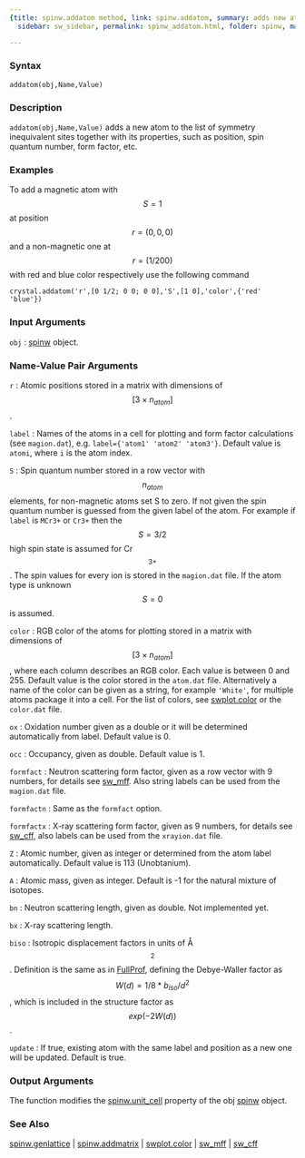 ```yaml
---
{title: spinw.addatom method, link: spinw.addatom, summary: adds new atom, keywords: sample,
  sidebar: sw_sidebar, permalink: spinw_addatom.html, folder: spinw, mathjax: 'true'}

---
```

  
### Syntax
  
`addatom(obj,Name,Value)`
  
### Description
  
`addatom(obj,Name,Value)` adds a new atom to the list of symmetry
inequivalent sites together with its properties, such as position, spin
quantum number, form factor, etc.
  
### Examples
  
To add a magnetic atom with $$S=1$$ at position $$r=(0,0,0)$$ and a
non-magnetic one at $$r=(1/2 0 0)$$ with red and blue color respectively
use the following command
 
```
crystal.addatom('r',[0 1/2; 0 0; 0 0],'S',[1 0],'color',{'red' 'blue'})
```
  
### Input Arguments
  
`obj`
: [spinw](spinw.html) object.
  
### Name-Value Pair Arguments
  
`r`
: Atomic positions stored in a matrix with dimensions of $$[3\times
  n_{atom}]$$.
  
`label`
: Names of the atoms in a cell for plotting and form factor
  calculations (see `magion.dat`), e.g. `label={'atom1' 'atom2'
  'atom3'}`.
  Default value is `atomi`, where `i` is the atom index.
  
`S`
: Spin quantum number stored in a row vector with $$n_{atom}$$ elements,
  for non-magnetic atoms set S to zero. If not given the spin quantum
  number is guessed from the given label of the atom. For example if
  `label` is `MCr3+` or `Cr3+` then the $$S=3/2$$ high spin state is
  assumed for Cr$$^{3+}$$. The spin values for every ion is stored in the
  `magion.dat` file. If the atom type is unknown $$S=0$$ is assumed.
  
`color`
: RGB color of the atoms for plotting stored in a matrix with dimensions
  of $$[3\times n_{atom}]$$, where each column describes an RGB color. Each
  value is between 0 and 255. Default value is the color stored in the
  `atom.dat` file. Alternatively a name of the color can be given as a
  string, for example `'White'`, for multiple atoms package it into a
  cell. For the list of colors, see [swplot.color](swplot_color.html) or the `color.dat`
  file.
  
`ox`
: Oxidation number given as a double or it will be determined
  automatically from label. Default value is 0.
  
`occ`
: Occupancy, given as double. Default value is 1.
  
`formfact`
: Neutron scattering form factor, given as a row vector with 9 numbers,
  for details see [sw_mff](sw_mff.html). Also string labels can be used from the
  `magion.dat` file.
  
`formfactn`
: Same as the `formfact` option.
  
`formfactx`
: X-ray scattering form factor, given as 9 numbers, for details
  see [sw_cff](sw_cff.html), also labels can be used from the `xrayion.dat` file.
  
`Z`
: Atomic number, given as integer or determined from the atom label
  automatically. Default value is 113 (Unobtanium).
  
`A`
: Atomic mass, given as integer. Default is -1 for the natural
  mixture of isotopes.
  
`bn`
: Neutron scattering length, given as double. Not implemented yet.
  
`bx`
: X-ray scattering length.
  
`biso`
: Isotropic displacement factors in units of Å$$^2$$.
  Definition is the same as in
  [FullProf](https://www.ill.eu/sites/fullprof/), defining the
  Debye-Waller factor as $$W(d) = 1/8*b_{iso}/d^2$$, which is included in
  the structure factor as $$exp(-2W(d))$$.
  
`update`
: If true, existing atom with the same label and position as a
  new one will be updated. Default is true.
  
### Output Arguments
  
The function modifies the [spinw.unit_cell](spinw_unit_cell.html) property of the obj
[spinw](spinw.html) object.
  
### See Also
  
[spinw.genlattice](spinw_genlattice.html) \| [spinw.addmatrix](spinw_addmatrix.html) \| [swplot.color](swplot_color.html) \| [sw_mff](sw_mff.html) \| [sw_cff](sw_cff.html)
 

